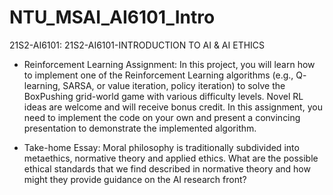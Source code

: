 # NTU_MSAI_AI6101_Intro
21S2-AI6101: 21S2-AI6101-INTRODUCTION TO AI &amp; AI ETHICS


- Reinforcement Learning Assignment: In this project, you will learn how to implement one of the Reinforcement Learning algorithms (e.g., Q- learning, SARSA, or value iteration, policy iteration) to solve the BoxPushing grid-world game with various difficulty levels. Novel RL ideas are welcome and will receive bonus credit. In this assignment, you need to implement the code on your own and present a convincing presentation to demonstrate the implemented algorithm.

- Take-home Essay: Moral philosophy is traditionally subdivided into metaethics, normative theory and applied ethics. What are the possible ethical standards that we find described in normative theory and how might they provide guidance on the AI research front?
